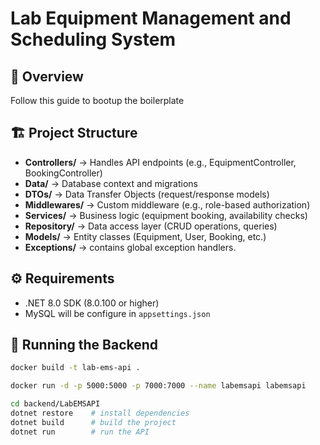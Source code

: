 # Lab Equipment Management and Scheduling System

## 📌 Overview
Follow this guide to bootup the boilerplate

## 🏗 Project Structure

- **Controllers/** → Handles API endpoints (e.g., EquipmentController, BookingController)
- **Data/** → Database context and migrations
- **DTOs/** → Data Transfer Objects (request/response models)
- **Middlewares/** → Custom middleware (e.g., role-based authorization)
- **Services/** → Business logic (equipment booking, availability checks)
- **Repository/** → Data access layer (CRUD operations, queries)
- **Models/** → Entity classes (Equipment, User, Booking, etc.)
- **Exceptions/** -> contains global exception handlers.


## ⚙️ Requirements
- .NET 8.0 SDK (8.0.100 or higher)
-  MySQL will be configure in `appsettings.json`

## 🚀 Running the Backend

```bash
docker build -t lab-ems-api .

docker run -d -p 5000:5000 -p 7000:7000 --name labemsapi labemsapi

cd backend/LabEMSAPI
dotnet restore    # install dependencies
dotnet build      # build the project
dotnet run        # run the API
